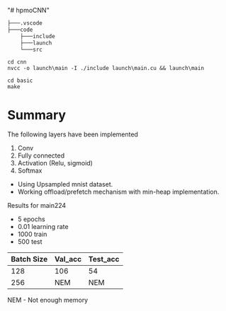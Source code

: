 "# hpmoCNN"

```bash
├───.vscode
├───code
    ├───include
    ├───launch
    └───src
```

```
cd cnn
nvcc -o launch\main -I ./include launch\main.cu && launch\main
```

```
cd basic
make
```

# Summary

The following layers have been implemented

1. Conv
2. Fully connected
3. Activation (Relu, sigmoid)
4. Softmax

- Using Upsampled mnist dataset.
- Working offload/prefetch mechanism with min-heap implementation.

Results for main224

- 5 epochs
- 0.01 learning rate
- 1000 train
- 500 test

| Batch Size | Val_acc | Test_acc |
| ---------- | ------- | -------- |
| 128        | 106     | 54       |
| 256        | NEM     | NEM      |

NEM - Not enough memory
